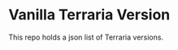 Vanilla Terraria Version
========================

This repo holds a json list of Terraria versions.
